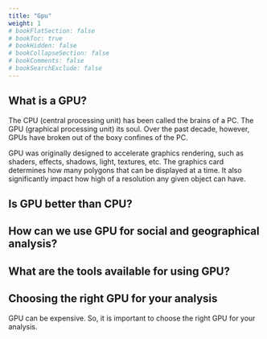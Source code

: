 ```yaml
---
title: "Gpu"
weight: 1
# bookFlatSection: false
# bookToc: true
# bookHidden: false
# bookCollapseSection: false
# bookComments: false
# bookSearchExclude: false
---
```

## What is a GPU?

The CPU (central processing unit) has been called the brains of a PC. The GPU (graphical processing unit) its soul. Over the past decade, however, GPUs have broken out of the boxy confines of the PC.

GPU was originally designed to accelerate graphics rendering, such as shaders, effects, shadows, light, textures, etc. The graphics card determines how many polygons that can be displayed at a time. It also significantly impact how high of a resolution any given object can have.

## Is GPU better than CPU?

## How can we use GPU for social and geographical analysis? 

## What are the tools available for using GPU?

## Choosing the right GPU for your analysis

GPU can be expensive. So, it is important to choose the right GPU for your analysis. 


